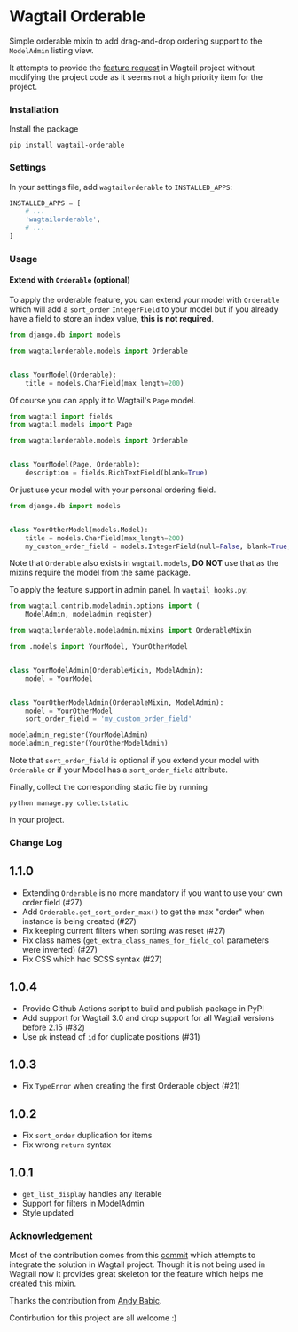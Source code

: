 # Wagtail Orderable

Simple orderable mixin to add drag-and-drop ordering support to the `ModelAdmin` listing view.

It attempts to provide the [feature request](https://github.com/wagtail/wagtail/issues/2941) in Wagtail project without modifying the project code as it seems not a high priority item for the project.

### Installation

Install the package
```
pip install wagtail-orderable
```

### Settings
In your settings file, add `wagtailorderable` to `INSTALLED_APPS`:
```python
INSTALLED_APPS = [
    # ...
    'wagtailorderable',
    # ...
]
```

### Usage

#### Extend with `Orderable` (optional)

To apply the orderable feature, you can extend your model with `Orderable` which will add
a `sort_order` `IntegerField` to your model but if you already have a field to store
an index value, **this is not required**.

```python
from django.db import models

from wagtailorderable.models import Orderable


class YourModel(Orderable):
    title = models.CharField(max_length=200)
```

Of course you can apply it to Wagtail's `Page` model.
```python
from wagtail import fields
from wagtail.models import Page

from wagtailorderable.models import Orderable


class YourModel(Page, Orderable):
    description = fields.RichTextField(blank=True)
```


Or just use your model with your personal ordering field.

```python
from django.db import models


class YourOtherModel(models.Model):
    title = models.CharField(max_length=200)
    my_custom_order_field = models.IntegerField(null=False, blank=True, default=0, editable=False)
```

Note that `Orderable` also exists in `wagtail.models`, **DO NOT** use that as the mixins require the model from the same package.

To apply the feature support in admin panel. In `wagtail_hooks.py`:
```python
from wagtail.contrib.modeladmin.options import (
    ModelAdmin, modeladmin_register)

from wagtailorderable.modeladmin.mixins import OrderableMixin

from .models import YourModel, YourOtherModel


class YourModelAdmin(OrderableMixin, ModelAdmin):
    model = YourModel


class YourOtherModelAdmin(OrderableMixin, ModelAdmin):
    model = YourOtherModel
    sort_order_field = 'my_custom_order_field'

modeladmin_register(YourModelAdmin)
modeladmin_register(YourOtherModelAdmin)
```

Note that `sort_order_field` is optional if you extend your model with `Orderable`
or if your Model has a `sort_order_field` attribute.

Finally, collect the corresponding static file by running
```shell
python manage.py collectstatic
```
in your project.

### Change Log

1.1.0
---
- Extending `Orderable` is no more mandatory if you want to use your own order field (#27)
- Add `Orderable.get_sort_order_max()` to get the max "order" when instance is being created (#27)
- Fix keeping current filters when sorting was reset (#27)
- Fix class names (`get_extra_class_names_for_field_col` parameters were inverted) (#27)
- Fix CSS which had SCSS syntax (#27)

1.0.4
---
- Provide Github Actions script to build and publish package in PyPI
- Add support for Wagtail 3.0 and drop support for all Wagtail versions
   before 2.15 (#32)
- Use `pk` instead of `id` for duplicate positions (#31)

1.0.3
---
- Fix `TypeError` when creating the first Orderable object (#21)

1.0.2
---
- Fix `sort_order` duplication for items
- Fix wrong `return` syntax

1.0.1
---
- `get_list_display` handles any iterable
- Support for filters in ModelAdmin
- Style updated

### Acknowledgement
Most of the contribution comes from this [commit](https://github.com/rkhleics/wagtail/commit/08df07689af1096ce4a6fa96325dbfb7fab9240d) which attempts to integrate the solution in Wagtail project. Though it is not being used in Wagtail now it provides great skeleton for the feature which helps me created this mixin.

Thanks the contribution from [Andy Babic](https://github.com/ababic).

Contirbution for this project are all welcome :)
